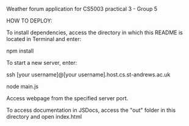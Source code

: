 Weather forum application for CS5003 practical 3 - Group 5

HOW TO DEPLOY:

To install dependencies, access the directory in which this README is located in Terminal and enter:

npm install

To start a new server, enter:

ssh [your username]@[your username].host.cs.st-andrews.ac.uk

node main.js

Access webpage from the specified server port.

To access documentation in JSDocs, access the "out" folder in this directory and open index.html
